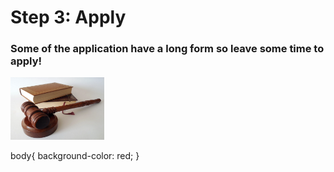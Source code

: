 # Step 3: Apply 

### Some of the application have a long form so leave some time to apply! 



<img src="Screen Shot 2020-11-20 at 7.20.00 PM.png"
     alt="picture" width="150" height="100">
     
body{
     background-color: red;
}
